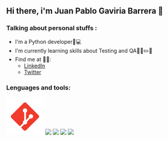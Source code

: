 ## Hi there, i'm Juan Pablo Gaviria Barrera 👋

### Talking about personal stuffs :
<ul>
  <li>I'm a Python developer🐍💻</li>
  <li>I'm currently learning skills about Testing and QA📢🔎✏️📃</li>
  <li>Find me at 🧑‍💻:
    <ul>
      <li><a href="https://www.linkedin.com/in/juan-pablo-gaviria-barrera-b668a6205/">LinkedIn</a></li>
      <li><a href="https://twitter.com/JuanPaGaviria">Twitter</a></li>
    </ul>
  </li>
</ul>

### Lenguages and tools:
<img src="https://raw.githubusercontent.com/cloudxyz/cloudxyz/master/skills/git.png" width="100"> <img src="https://upload.wikimedia.org/wikipedia/commons/thumb/c/c3/Python-logo-notext.svg/1200px-Python-logo-notext.svg.png" width="100"> <img src="https://1000marcas.net/wp-content/uploads/2021/06/Django-Logo.png" width="100"> <img src="https://cdn.icon-icons.com/icons2/2699/PNG/512/atlassian_jira_logo_icon_170511.png" width="100"> <img src="https://openthread.io/platforms/images/ot-zephyr-logo.png"  width="100">
